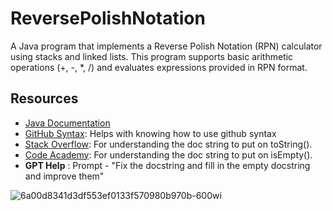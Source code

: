 # ReversePolishNotation

A Java program that implements a Reverse Polish Notation (RPN) calculator using stacks and linked lists. 
This program supports basic arithmetic operations (+, -, *, /) and evaluates expressions provided in RPN format.

## Resources

- [Java Documentation](https://docs.oracle.com/javase/8/docs/api/)
- [GitHub Syntax](https://docs.github.com/en/get-started/writing-on-github/getting-started-with-writing-and-formatting-on-github/basic-writing-and-formatting-syntax): Helps with knowing how to use github syntax
- [Stack Overflow](https://stackoverflow.com/questions/21516303/what-should-be-included-in-the-tostring-method-and-what-should-not): For understanding the doc string to put on toString().
- [Code Academy](https://www.codecademy.com/resources/docs/java/strings/isEmpty): For understanding the doc string to put on isEmpty().
- __GPT Help__ : Prompt - "Fix the docstring and fill in the empty docstring and improve them"

![6a00d8341d3df553ef0133f570980b970b-600wi](https://github.com/sobantahir/ReversePolishNotation/assets/171970703/c457698d-12a5-41f9-ba88-df6ad1739179)
